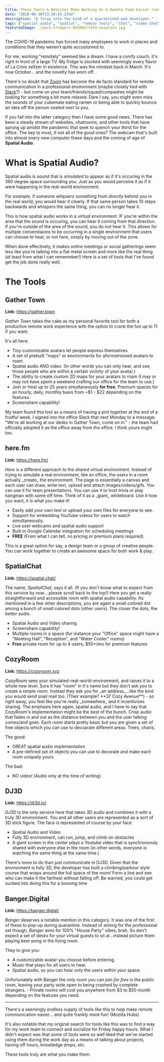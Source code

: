 ```yaml
---
title: These Tools & Websites Make Working As A Remote Team Easier (and More Fun!)
date: "2020-09-30T13:30:43.234Z"
description: "A foray into the mind of a quarantined web developer."
tags: ["spatial audio", "spatial", "remote tools", "chat", "video chat", "Mozilla", "Zoom", "Slack"]
featuredImage: ./park-troopers-RAtKWVlfdf4-unsplash.jpg
---
```




The COVID-19 pandemic has forced many employees to work in places and conditions that they
weren't quite accustomed to.

For me, working "remotely" seemed like a dream.
I have a comfy couch, it's right in front of a large TV. My fridge is stocked with seemingly
every flavor of La Croix seltzer in existence. This was the mindset back in March. It's now October...
and the novelty has worn off.

There's no doubt that [Zoom](https://zoom.us/) has become the de facto standard for remote communication in a professional
environment (maybe closely tied with [Slack](https://slack.com)?) - but come on your team/friends/squad/compadres might be looking for something a bit
more relaxed. Dare I say, you might even _miss_ the sounds of your cubemate eating ramen or being able to quickly bounce an idea off
the person seated next to you.

If you fall into the latter category then I have some good news. There has been a steady stream of websites, chatrooms, and other tools
that have sprung up amidst the pandemic that seek to quench your thirst for the office. The key to most, if not all of the good ones?
The webcam that's built into almost every new computer these days and the coming of age of **Spatial Audio**.

# What is Spatial Audio?
Spatial audio is sound that is _simulated_ to appear as if it's occuring in the 360 degree space surrounding you. Just as you would perceive it as if it were happening in the real-world environment.

_For example,_ if someone whipsers something from _directly_ behind you in the real world, you would hear it clearly.
If that same person takes 10 steps backwards and whispers the same thing, you can no longer hear it.

This is how spatial audio works in a _virtual_ environment. IF you're within the area that the sound is occuring, you can hear it coming from that direction.
If you're outside of the area of the sound, you do not hear it. This allows for multiple converstaions to be occurring in a single environment that users
can choose to hear, or not here, simply by moving out of the zone.

When done effectively, it makes online meetings or social gatherings seem less like you're talking into a flat metal screen and more like the real thing
(at least from what I can rememeber!) Here is a set of tools that I've found get the job done really well:

# The Tools
## Gather Town
<p><strong>Link:</strong> <a href="https://gather.town/" rel="noopener noreferrer" target="_blank">https://gather.town</a></p>
<em>Gather Town</em> takes the cake as my personal favorite tool for both a productive remote work experience with the option
to crank the fun up to 11 if you want.

It's all here:
- Tiny customizable avatars let people express themselves.
- A set of prebuilt "maps" or environments for aformetnioned avatars to roam.
- Spatial audio AND video. (In other words you can only hear, and see, those people who are within a certain vicinity of your avatar.)
- The ability to create _custom_ 2D maps for your avatars to roam (I may or may not have spent a weekend crafting our office for the team to use.)
- Join or Host up to 25 years simultaneously **for free**; Premium spaces for an hourly, daily, monthly basis from ~$1 - $22 depending on the features.
- Screenshare capability!

My team found this tool as a means of having a pint together at the end of a fruitful week. I signed into the office Slack that next Monday to a
message: "We're all working at our desks in Gather Town, come on in." - the team had officially adopted it as the office away from the office. 
I think yours might too.

## here.fm
<p><strong>Link:</strong> <a href="https://here.fm/" rel="noopener noreferrer" target="_blank">https://here.fm/</a></p>
<em>Here</em> is a different approach to the shared virtual environment. Instead of trying to simulate a real environment, like an office, the users in a room actually _create_ the environment. The page is essentially a canvas and each user can draw, write text, upload and attach images/videos/gifs. You can use it for team presentations. You can use it to host trivia or play hangman with some off time. Think of it as a _giant_ whiteboard. Use it how you want, it is what you make it!

- Easily add your own text or upload your own files for everyone to see.
- Support for embedding YouTube videos for users to watch simultaneously.
- Live user webcams and spatial audio support
- Built in Google Calendar integration for scheduling meetings
- **FREE** (From what I can tell, no pricing or premium plans required)

This is a great option for say, a design team or a group of creative people. You can work together to create an awesome space for both work & play.

## SpatialChat
<p><strong>Link:</strong> <a href="https://spatial.chat/" rel="noopener noreferrer" target="_blank">https://spatial.chat/</a></p>
The name, <em>SpatialChat</em>, says it all. (If you don't know what to expect from this service by now....please scroll back to the top!) Here you get a really straightforward and accessible room with spatial audio capability. As mentioned in a few other descriptions, you are again a small colored dot among a bunch of small colored dots (other users). The closer the dots, the better audio.

- Spatial Audio and Video sharing
- Screenshare capability!
- Multiple rooms in a space (for instance your "Office" space might have a "Meeting Hall", "Reception", and "Water Cooler" rooms)
- **Free** private room for up to 4 users; $50+/mo for premium features

## CozyRoom
<p><strong>Link:</strong> <a href="https://cozyroom.xyz/" rel="noopener noreferrer" target="_blank">https://cozyroom.xyz</a></p>
<em>CozyRoom</em> sees your simulated-real-world-environment, and raises it to a whole new level. Sure it has "room" in it's name but they don't ask you 
to create a simple room. Instead they ask you for _an address_...like the kind you would send snail mail too. (Their example? **37 Cozy Avenue**) - so right away, you feel like you're really _somewhere_ and it incentivizes sharing. The emphasis here again, spatial audio, and I have to say that CozyRoom's implementation
might be the best of the bunch. Crisp audio that fades in and out as the distance between you and the user talking comes/and goes. Each room starts pretty basic
but you are given a set of free objects which you can use to decoarate different areas. Trees, charis, 

The good:
- GREAT spatial audio implementation
- A pre-defined set of objects you can use to decorate and make each room uniquely yours

The bad:
- NO video! (Audio only at the time of writing)

## DJ3D
<p><strong>Link:</strong> <a href="https://dj3d.io/" rel="noopener noreferrer" target="_blank">https://dj3d.io/</a></p>
<em>DJ3D</em> is the only service here that takes 3D audio and combines it with a truly 3D environment. You and all other users are represented as a sort of 3D stick
figure. The face is represented of course by your face 

- Spatial Audio and Video
- Fully 3D environment, can run, jump, and climb on obstacles
- A giant screen in the center plays a Youtube video that is synchronsouly shared with everyone else in the room (in other words, everyone is watching the same thing
at the same time.)

There's more to do than just communicate in DJ3D. Given that the environment is fully 3D, the developer has built a climbing/parkour style course that wraps around the full space of the room! Form a line and see who can make it the farthest without falling off. Be warned, you could get sucked into doing this for a _loooong time_

## Banger.Digital
<p><strong>Link:</strong> <a href="https://banger.digital/" rel="noopener noreferrer" target="_blank">https://banger.digtal/</a></p>
<em>Banger</em> deserves a notable mention in this category. It was one of the first of these to pop-up during quarantine. Instead of aiming for the professional set though, <em>Banger</em> aims for 100% "House Party" vibes, brah. So don't expect a set of desks for your virtual guests to sit at...instead picture them playing beer pong in the living room.

They to give you:
- A customizable avatar you choose before entering.
- Music that plays for all users to hear.
- Spatial audio, so you can hear only the users within your space.

Unfortunately with Banger the only room you can join _for free_ is the public room, leaving your party wide open to being crashed by complete strangers. - Private rooms will cost you anywhere from $3 to $50 month depending on the features you need.

---

There's a seemingly endless supply of tools like this to help make remote communication easier...
and quite frankly more fun! (Mozilla Hubs)

It's also notable that my original search for tools like this was to find a way for my work team
to connect and socialize for Friday happy hours. What I didn't expect was that some of tools
were so well liked that we've started using them during the work day as a means of talking about
projects, having off hours, knowledge drops, etc.

These tools truly are what you make them.